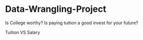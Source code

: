 # Data-Wrangling-Project
Is College worthy? Is paying tuition a good invest for your future? 

Tuition VS Salary
